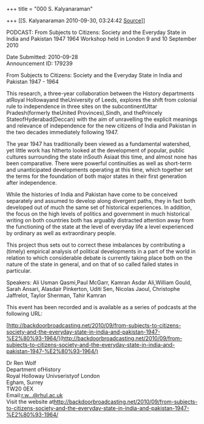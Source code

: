 +++
title = "000 S. Kalyanaraman"

+++
[[S. Kalyanaraman	2010-09-30, 03:24:42 [Source](https://groups.google.com/g/bvparishat/c/a9G8W6ZnnGw)]]



PODCAST: From Subjects to Citizens: Society and the Everyday State in India and Pakistan 1947 1964 Workshop held in London 9 and 10 September 2010  
  
Date Submitted: 2010-09-28  
Announcement ID: 179239  
  
From Subjects to Citizens: Society and the Everyday State in India and Pakistan 1947 - 1964  
  
This research, a three-year collaboration between the History departments atRoyal Hollowayand theUniversity of Leeds, explores the shift from colonial rule to independence in three sites on the subcontinentUttar Pradesh(formerly theUnited Provinces),Sindh, and thePrincely StateofHyderabad(Deccan) with the aim of unravelling the explicit meanings and relevance of independence for the new citizens of India and Pakistan in the two decades immediately following 1947.  
  
The year 1947 has traditionally been viewed as a fundamental watershed, yet little work has hitherto looked at the development of popular, public cultures surrounding the state inSouth Asiaat this time, and almost none has been comparative. There were powerful continuities as well as short-term and unanticipated developments operating at this time, which together set the terms for the foundation of both major states in their first generation after independence.  
  
While the histories of India and Pakistan have come to be conceived separately and assumed to develop along divergent paths, they in fact both developed out of much the same set of historical experiences. In addition, the focus on the high levels of politics and government in much historical writing on both countries both has arguably distracted attention away from the functioning of the state at the level of everyday life a level experienced by ordinary as well as extraordinary people.  
  
This project thus sets out to correct these imbalances by contributing a (timely) empirical analysis of political developments in a part of the world in relation to which considerable debate is currently taking place both on the nature of the state in general, and on that of so called failed states in particular.  
  
Speakers: Ali Usman Qasmi,Paul McGarr, Kamran Asdar Ali,William Gould, Sarah Ansari, Alasdair Pinkerton, Uditi Sen, Nicolas Jaoul, Christophe Jaffrelot, Taylor Sherman, Tahir Kamran  
  
This event has been recorded and is available as a series of podcasts at the following URL:  
  
[http://backdoorbroadcasting.net/2010/09/from-subjects-to-citizens-society-and-the-everyday-state-in-india-and-pakistan-1947-%E2%80%93-1964/](http://backdoorbroadcasting.net/2010/09/from-subjects-to-citizens-society-and-the-everyday-state-in-india-and-pakistan-1947-%E2%80%93-1964/)  
  
  
Dr Ren Wolf  
Department ofHistory  
Royal Holloway Univseristyof London  
Egham, Surrey  
TW20 0EX  
Email:[r.w...@rhul.ac.uk]()  
Visit the website at<http://backdoorbroadcasting.net/2010/09/from-subjects-to-citizens-society-and-the-everyday-state-in-india-and-pakistan-1947-%E2%80%93-1964/>


